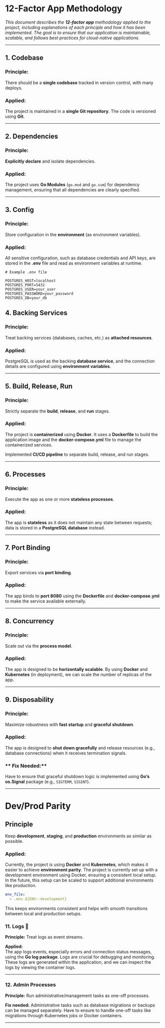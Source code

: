# **12-Factor App Methodology**

_This document describes the **12-factor app** methodology applied to the project, including explanations of each principle and how it has been implemented. The goal is to ensure that our application is maintainable, scalable, and follows best practices for cloud-native applications._

---

## 1. **Codebase** 

### Principle:
There should be a **single codebase** tracked in version control, with many deploys.

### Applied:
The project is maintained in a **single Git repository**. The code is versioned using **Git**.

---

## 2. **Dependencies**

### Principle:
**Explicitly declare** and isolate dependencies.

### Applied:
The project uses **Go Modules** (`go.mod` and `go.sum`) for dependency management, ensuring that all dependencies are clearly specified.

---

## 3. **Config**

### Principle:
Store configuration in the **environment** (as environment variables).

### Applied:
All sensitive configuration, such as database credentials and API keys, are stored in the **.env** file and read as environment variables at runtime.

```. env
# Example .env file

POSTGRES_HOST=localhost
POSTGRES_PORT=5432
POSTGRES_USER=your_user
POSTGRES_PASSWORD=your_password
POSTGRES_DB=your_db
```

## 4. **Backing Services**

### **Principle:**
Treat backing services (databases, caches, etc.) as **attached resources**.

### **Applied:**
PostgreSQL is used as the backing **database service**, and the connection details are configured using **environment variables**.

---

## 5. **Build, Release, Run**

### **Principle:**
Strictly separate the **build**, **release**, and **run** stages.

### **Applied:**
The project is **containerized** using **Docker**. It uses a **Dockerfile** to build the application image and the **docker-compose.yml** file to manage the containerized services.

Implemented **CI/CD pipeline** to separate build, release, and run stages.

---

## 6. **Processes**

### **Principle:**
Execute the app as one or more **stateless processes**.

### **Applied:**
The app is **stateless** as it does not maintain any state between requests; data is stored in a **PostgreSQL database** instead.

---

## 7. **Port Binding**

### **Principle:**
Export services via **port binding**.

### **Applied:**
The app binds to **port 8080** using the **Dockerfile** and **docker-compose.yml** to make the service available externally.

---

## 8. **Concurrency**

### **Principle:**
Scale out via the **process model**.

### **Applied:**
The app is designed to be **horizontally scalable**. By using **Docker** and **Kubernetes** (in deployment), we can scale the number of replicas of the app.

---

## 9. **Disposability**

### **Principle:**
Maximize robustness with **fast startup** and **graceful shutdown**.

### **Applied:**
The app is designed to **shut down gracefully** and release resources (e.g., database connections) when it receives termination signals.

### ** Fix Needed:**
Have to ensure that graceful shutdown logic is implemented using **Go’s os.Signal** package (e.g., `SIGTERM`, `SIGINT`).
 
---

# Dev/Prod Parity

## Principle
Keep **development**, **staging**, and **production** environments as similar as possible.

### **Applied:**
Currently, the project is using **Docker** and **Kubernetes**, which makes it easier to achieve **environment parity**. The project is currently set up with a development environment using Docker, ensuring a consistent local setup. In the future, this setup can be scaled to support additional environments like production.

```yaml
env_file:
  - .env.${ENV:-development}
```
This keeps environments consistent and helps with smooth transitions between local and production setups.

### 11. Logs :ledger:

**Principle:** Treat logs as event streams.

**Applied:**  
The app logs events, especially errors and connection status messages, using the **Go log package**. Logs are crucial for debugging and monitoring. These logs are generated within the application, and we can inspect the logs by viewing the container logs.

---


### 12. Admin Processes

**Principle:** Run administrative/management tasks as one-off processes.

**Fix needed:** Administrative tasks such as database migrations or backups can be managed separately. Have to ensure to handle one-off tasks like migrations through Kubernetes jobs or Docker containers.

---
